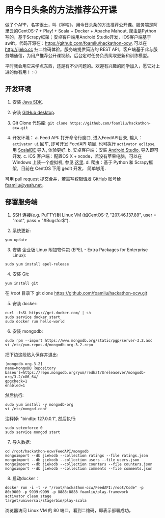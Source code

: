 # 用今日头条的方法推荐公开课
做了个APP，名字很土，叫《学啥》，用今日头条的方法推荐公开课。服务端是阿里云的CentOS-7 + Play! + Scala + Docker + Apache Mahout, 爬虫是Python写的，基于Scrapy框架；安卓客户端用Android Studio开发，iOS客户端基于swift。代码开源在：https://github.com/foamliu/hackathon-ocw, 可以在 http://jieko.cc 扫二维码体验。服务端提供简洁的 REST API，客户端基于此与服务端通信，为用户推荐公开课视频，后台定时任务负责爬取更新和训练模型。

平时我会用它来学点东西，还是有不少问题的。欢迎有兴趣的同学加入，愿它对上进的你有用！ :-)

## 开发环境
1. 安装 [Java SDK](http://www.oracle.com/technetwork/java/javase/downloads/jdk8-downloads-2133151.html).
2. 安装 [GitHub desktop](https://desktop.github.com/).
3. Git Clone 代码库:
```git clone https://github.com/foamliu/hackathon-ocw.git```

5. 开发环境：
    a. Feed API: 打开命令行窗口, 进入FeedAPI目录, 输入：`activator ui` 回车, 即可开发 FeedAPI 项目.
也可执行 `activator eclipse`, 用 [ScalaIDE](http://scala-ide.org/) 导入, 体验更好.
    b. 安卓客户端：安装 [Android Studio](http://developer.android.com/sdk/index.html), 导入即可开发.
    c. iOS 客户端：配置OS X + xcode，若没有苹果电脑，可以在 Windows 上装一个虚拟机, 参见 [这里](https://xuanwo.org/2015/08/09/vmware-mac-os-x-intro/).
    d. 爬虫：基于 Python 和 Scrapy框架，目前在 CentOS 下用 gedit 开发， 简单够用.

可用 pull request 提交合并，若需写权限请发 GitHub 账号给 foamliu@yeah.net。

## 部署服务端
1. SSH 连接(e.g. PuTTY)到 Linux VM (如CentOS-7, "207.46.137.89", user = "root", pass = "#Bugsfor$").

2. 系统更新:
```
yum update
```

3. 安装 企业版 Linux 附加软件包 (EPEL - Extra Packages for Enterprise Linux):
```
sudo yum install epel-release
```

4. 安装 Git:
```
yum install git
```
在 /root 目录下 git clone https://github.com/foamliu/hackathon-ocw.git

5. 安装 docker:
```
curl -fsSL https://get.docker.com/ | sh
sudo service docker start
sudo docker run hello-world
```

6. 安装 mongodb:
```
sudo rpm --import https://www.mongodb.org/static/pgp/server-3.2.asc
vi /etc/yum.repos.d/mongodb-org-3.2.repo
```
把下边这段贴入保存并退出:
```
[mongodb-org-3.2]
name=MongoDB Repository
baseurl=https://repo.mongodb.org/yum/redhat/$releasever/mongodb-org/3.2/x86_64/
gpgcheck=1
enabled=1
```
然后执行:
```
sudo yum install -y mongodb-org
vi /etc/mongod.conf
```
注释掉: "bindIp: 127.0.0.1", 然后执行:
```
sudo setenforce 0
sudo service mongod start
```

7. 导入数据:
```
cd /root/hackathon-ocw/FeedAPI/mongodb
mongoimport --db jiekodb --collection ratings --file ratings.json
mongoimport --db jiekodb --collection users --file users.json
mongoimport --db jiekodb --collection counters --file counters.json
mongoimport --db jiekodb --collection comments --file comments.json
```

8. 启动docker：
```
docker run -i -t -v "/root/hackathon-ocw/FeedAPI:/root/Code" -p 80:9000 -p 9999:9999 -p 8888:8888 foamliu/play-framework
activator clean stage
target/universal/stage/bin/play-scala
```
浏览器访问 Linux VM 的 80 端口，看到二维码，即表示部署成功。
